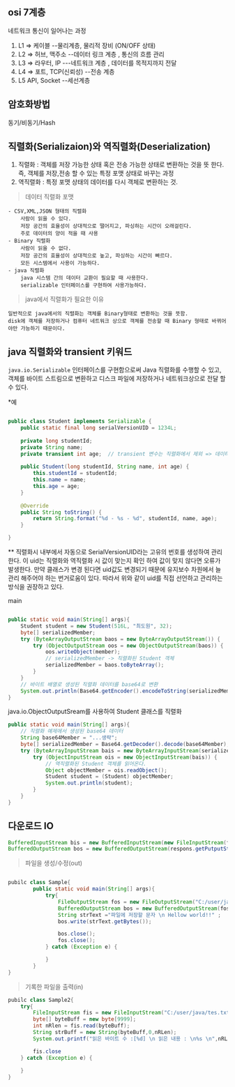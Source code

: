 ## osi 7계층
네트워크 통신이 일어나는 과정
1. L1   => 케이블          --물리계층, 물리적 장비 (ON/OFF 상태)
2. L2   => 허브, 맥주소   --데이터 링크 계층 , 통신의 흐름 관리
3. L3   => 라우터, IP      ---네트워크 계층 , 데이터를 목적지까지 전달 
4. L4   => 포트, TCP(신뢰성)      --전송 계층
5. L5   API, Socket  --세선계층




## 암호화방법
동기/비동기/Hash 

## 직렬화(Serializaion)와 역직렬화(Deserialization)
1. 직렬화 : 객체를 저장 가능한 상태 혹은 전송 가능한 상태로 변환하는 것을 뜻 한다. 
           즉, 객체를 저장,전송 할 수 있는 특정 포맷 상태로 바꾸는 과정
2. 역직렬화 : 특정 포맷 상태의 데이터를 다시 객체로 변환하는 것.


> 데이터 직렬화 포맷

    - CSV,XML,JSON 형태의 직렬화  
        사람이 읽을 수 있다.  
        저장 공간의 효율성이 상대적으로 떨어지고, 파싱하는 시간이 오래걸린다.
        주로 데이터의 양이 적을 때 사용
    - Binary 직렬화  
        사람이 읽을 수 없다.
        저장 공간의 효율성이 상대적으로 높고, 파싱하는 시간이 빠르다.
        모든 시스템에서 사용이 가능하다.
    - java 직렬화  
        java 시스템 간의 데이터 교환이 필요할 때 사용한다.
        serializable 인터페이스를 구현하여 사용가능하다. 


> java에서 직렬화가 필요한 이유

    일반적으로 java에서의 직렬화는 객체를 Binary형태로 변환하는 것을 뜻함.
    disk에 객체를 저장하거나 컴퓨터 네트워크 상으로 객체를 전송할 때 Binary 형태로 바뀌어야만 가능하기 때문이다. 


## java 직렬화와 transient 키워드

```java.io.Serializable``` 인터페이스를 구현함으로써 Java 직렬화를 수행할 수 있고, 객체를 바이트 스트림으로 변환하고 디스크 파일에 저장하거나 네트워크상으로 전달 할 수 있다.

 *예
```java 

public class Student implements Serializable {
    public static final long serialVersionUID = 1234L;
 
    private long studentId;
    private String name;
    private transient int age;	// transient 변수는 직렬화에서 제외 => 데이터를 저장하거나 전송 시 민감한 정보등을 제외 하고 싶을 때 사용
 
    public Student(long studentId, String name, int age) {
        this.studentId = studentId;
        this.name = name;
        this.age = age;
    }
    
    @Override
    public String toString() {
        return String.format("%d - %s - %d", studentId, name, age);
    }

}

```
 ** 직렬화시 내부에서 자동으로 SerialVersionUID라는 고유의 번호를 생성하여 관리한다. 이 uid는 직렬화와 역직렬화 시 값이 맞는지 확인 하여 값이 맞지 않다면 오류가 발생한다. 만약 클래스가 변경 된다면 uid값도 변경되기 때문에 유지보수 차원에서 늘 관리 해주어야 하는 번거로움이 있다. 따라서 위와 같이 uid를 직접 선언하고 관리하는 방식을 권장하고 있다.



main
```java

public static void main(String[] args){
    Student student = new Student(516L, "최도원", 32);
    byte[] serializedMember;
    try (ByteArrayOutputStream baos = new ByteArrayOutputStream()) {
        try (ObjectOutputStream oos = new ObjectOutputStream(baos)) {
            oos.writeObject(member);
            // serializedMember -> 직렬화된 Student 객체
            serializedMember = baos.toByteArray();
        }
    }
    // 바이트 배열로 생성된 직렬화 데이터를 base64로 변환
    System.out.println(Base64.getEncoder().encodeToString(serializedMember));
}

```

java.io.ObjectOutputSream를 사용하여 Student 클래스를 직렬화

```java
public static void main(String[] args){
    // 직렬화 예제에서 생성된 base64 데이터
    String base64Member = "...생략";
    byte[] serializedMember = Base64.getDecoder().decode(base64Member);
    try (ByteArrayInputStream bais = new ByteArrayInputStream(serializedMember)) {
        try (ObjectInputStream ois = new ObjectInputStream(bais)) {
            // 역직렬화된 Student 객체를 읽어온다.
            Object objectMember = ois.readObject();
            Student student = (Student) objectMember;
            System.out.println(student);
        }
    }
}
```

## 다운로드 IO

```java
BufferedInputStream bis = new BufferedInputStream(new FileInputStream(file));
BufferedOutputStream bos = new BufferedOutputStream(respons.getPutputStream())
```
> 파일을 생성/수정(out)
```java

pubilc class Sample{
        public static void main(String[] args){
            try{
                FileOutputStream fos = new FileOutputStream("C:/user/java/tes.txt");
                BufferedOutputStream bos = new BufferedOutputStream(fos);
                String strText ="파일에 저장할 문자 \n Hellow world!!" ;
                bos.write(strText.getBytes());

                bos.close();
                fos.close(); 
            } catch (Exception e) {

            }
        }
}
```

> 기록한 파일을 출력(in)
```java
pubilc class Sample2{
    try{
        FileInputStream fis = new FileInputStream("C:/user/java/tes.txt");
        byte[] byteBuff = new byte[9999];
        int nRlen = fis.read(byteBuff);
        String strBuff = new String(byteBuff,0,nRLen);
        System.out.printf("읽은 바이트 수 :[%d] \n 읽은 내용 : \n%s \n",nRLen,strBuff);

        fis.close
    } catch (Exception e) {
        
    }
}

```